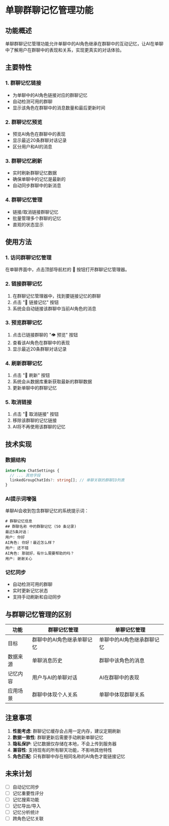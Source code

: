 # 单聊群聊记忆管理功能

## 功能概述

单聊群聊记忆管理功能允许单聊中的AI角色继承在群聊中的互动记忆，让AI在单聊中了解用户在群聊中的表现和关系，实现更真实的对话体验。

## 主要特性

### 1. 群聊记忆链接
- 为单聊中的AI角色链接对应的群聊记忆
- 自动检测可用的群聊
- 显示该角色在群聊中的消息数量和最后更新时间

### 2. 群聊记忆预览
- 预览AI角色在群聊中的表现
- 显示最近20条群聊对话记录
- 区分用户和AI的消息

### 3. 群聊记忆刷新
- 实时刷新群聊记忆数据
- 确保单聊中的记忆是最新的
- 自动同步群聊中的新消息

### 4. 群聊记忆管理
- 链接/取消链接群聊记忆
- 批量管理多个群聊的记忆
- 直观的状态显示

## 使用方法

### 1. 访问群聊记忆管理
在单聊界面中，点击顶部导航栏的 🧠 按钮打开群聊记忆管理器。

### 2. 链接群聊记忆
1. 在群聊记忆管理器中，找到要链接记忆的群聊
2. 点击 "🔗 链接记忆" 按钮
3. 系统会自动链接该群聊中当前AI角色的消息

### 3. 预览群聊记忆
1. 点击已链接群聊的 "👁️ 预览" 按钮
2. 查看该AI角色在群聊中的表现
3. 显示最近20条群聊对话记录

### 4. 刷新群聊记忆
1. 点击 "🔄 刷新" 按钮
2. 系统会从数据库重新获取最新的群聊数据
3. 更新单聊中的群聊记忆

### 5. 取消链接
1. 点击 "🔗 取消链接" 按钮
2. 移除该群聊的记忆链接
3. AI将不再使用该群聊的记忆

## 技术实现

### 数据结构
```typescript
interface ChatSettings {
  // ... 其他字段
  linkedGroupChatIds?: string[]; // 单聊关联的群聊ID列表
}
```

### AI提示词增强
单聊AI会收到包含群聊记忆的系统提示词：
```
# 群聊记忆信息
## 群聊名称 中的群聊记忆 (50 条记录)
最近5条对话：
用户: 你好
AI角色: 你好！最近怎么样？
用户: 还不错
AI角色: 那就好，有什么需要帮助的吗？
用户: 谢谢关心
```

### 记忆同步
- 自动检测可用的群聊
- 实时更新记忆状态
- 支持手动刷新和自动同步

## 与群聊记忆管理的区别

| 功能 | 群聊记忆管理 | 单聊记忆管理 |
|------|-------------|-------------|
| 目标 | 群聊中的AI角色继承单聊记忆 | 单聊中的AI角色继承群聊记忆 |
| 数据来源 | 单聊消息历史 | 群聊中该角色的消息 |
| 记忆内容 | 用户与AI的单聊对话 | AI在群聊中的表现 |
| 应用场景 | 群聊中体现个人关系 | 单聊中体现群聊关系 |

## 注意事项

1. **性能考虑**: 群聊记忆缓存会占用一定内存，建议定期刷新
2. **数据一致性**: 群聊更新后需要手动刷新单聊记忆
3. **隐私保护**: 记忆数据仅存储在本地，不会上传到服务器
4. **兼容性**: 支持现有的所有聊天功能，不影响其他特性
5. **角色匹配**: 只有群聊中存在相同名称的AI角色才能链接记忆

## 未来计划

- [ ] 自动记忆同步
- [ ] 记忆重要性评分
- [ ] 记忆搜索功能
- [ ] 记忆导出/导入
- [ ] 记忆分析统计
- [ ] 跨角色记忆关联 